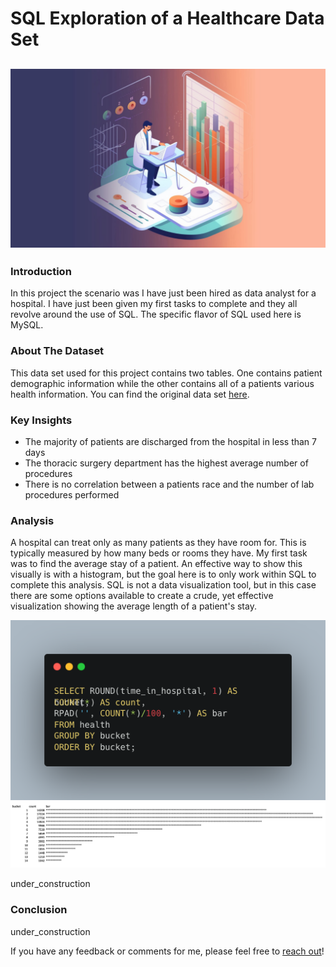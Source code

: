# SQL Exploration of a Healthcare Data Set

![SQL Cover Image](images/sql-2_cover-image_module_5.jpg)
---

### Introduction
In this project the scenario was I have just been hired as data analyst for a hospital. I have just been given my first tasks to complete and they all revolve around the use of SQL. The specific flavor of SQL used here is MySQL.

### About The Dataset

This data set used for this project contains two tables. One contains patient demographic information while the other contains all of a patients various health information. You can find the original data set [here](https://www.kaggle.com/code/iabhishekofficial/prediction-on-hospital-readmission/data?select=diabetic_data.csv).

### Key Insights

- The majority of patients are discharged from the hospital in less than 7 days
- The thoracic surgery department has the highest average number of procedures
- There is no correlation between a patients race and the number of lab procedures performed

### Analysis

A hospital can treat only as many patients as they have room for. This is typically measured by how many beds or rooms they have. My first task was to find the average stay of a patient. An effective way to show this visually is with a histogram, but the goal here is to only work within SQL to complete this analysis.  SQL is not a data visualization tool, but in this case there are some options available to create a crude, yet effective visualization showing the average length of a patient's stay.

<p align="center">
  <img src="/images/1_Mod5_Histograms.png" alt="histogram SQL code snippet">
  <img src="images/Screenshot 2023-05-20 at 1.01.49 PM.png" alt="sql made histogram">
</p>

under_construction

### Conclusion

under_construction

If you have any feedback or comments for me, please feel free to [reach out](https://www.linkedin.com/in/gregory-santoro/)!
